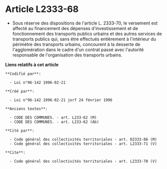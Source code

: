 # Article L2333-68

- Sous réserve des dispositions de l'article L. 2333-70, le versement est affecté au financement des dépenses
d'investissement et de fonctionnement des transports publics urbains et des autres services de transports publics qui, sans
être effectués entièrement à l'intérieur du périmètre des transports urbains, concourent à la desserte de l'agglomération
dans le cadre d'un contrat passé avec l'autorité responsable de l'organisation des transports urbains.

**Liens relatifs à cet article**

	**Codifié par**:

	  - Loi n°96-142 1996-02-21

	**Créé par**:

	  - Loi n°96-142 1996-02-21 jorf 24 février 1996

	**Anciens textes**:

	  - CODE DES COMMUNES. - art. L233-62 (M)
	  - CODE DES COMMUNES. - art. L233-62 (Ab)

	**Cité par**:

	  - Code général des collectivités territoriales - art. D2333-86 (M)
	  - Code général des collectivités territoriales - art. L2333-71 (V)

	**Cite**:

	  - Code général des collectivités territoriales - art. L2333-70 (V)
